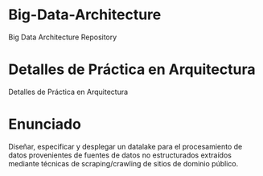 # Big-Data-Architecture
Big Data Architecture Repository

# Detalles de Práctica en Arquitectura
Detalles de Práctica en Arquitectura

# Enunciado
Diseñar, especificar y desplegar un datalake para el procesamiento de datos provenientes de fuentes de datos no estructurados extraídos mediante técnicas de scraping/crawling de sitios de dominio público.

